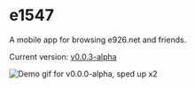 # e1547

A mobile app for browsing e926.net and friends.

Current version: [v0.0.3-alpha](https://github.com/perlatus/e1547/releases/tag/v0.0.3-alpha)

![Demo gif for v0.0.0-alpha, sped up x2](https://github.com/perlatus/e1547/raw/master/gif/v0.0.0-alpha_x2.gif)
